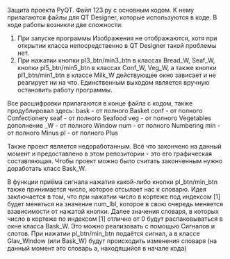 Защита проекта PyQT.
Файл 123.py с основным кодом.
К нему прилагаются файлы для QT Designer, которые используются в коде.
В ходе работы возникли две сложности:
  1. При запуске программы Изображения не отображаются, хотя при открытии класса непосредственно в QT Designer такой проблемы нет.
  2. При нажатии кнопки pl3_btn/min3_btn в классах Bread_W, Seaf_W, кнопки pl5_btn/min5_btn в классах Conf_W, Veg_W, а также кнопки
pl1_btn/min1_btn в классе Milk_W действующее окно зависает и не реагирует ни на что. Единственным выходом является вручную остановить работу программы.

Все расшифровки прилагаются в конце файла с кодом, также продублировал здесь:
bask - от полного Basket
conf - от полного Confectionery
seaf - от полного Seafood
veg - от полного Vegetables
дополнение _W - от полного Window
num - от полного Numbering
min - от полного Minus
pl - от полного Plus

Также проект является недоработанным. Всё что закончено на данный момент и предоставлено в этом репозитории - это его графическая составляющая.
Чтобы проект можно было считать законченным нужно доработать класс Bask_W.

В функции приёма сигнала нажатия какой-либо кнопки pl_btn/min_btn также принимается число, которое отсылает нас к словарю.
Идея заключается в том, что при нажатии число в кортеже под индексом [1] будет меняться на значение num_lbl, которое в свою очередь меняется взависимости от нажатой кнопки.
Далее значения словаря, в которых число в кортеже по индексом [1] отлично от 0 будут распаковываться в окне класса Bask_W. Это можно реализовать с помощью Сигналов и слотов.
При нажатии pl_btn/min_btn подаётся сигнал, а в классе Glav_Window (или Bask_W) будут происходить изменения словаря (на данный момент это словарь a, находящийся в начале кода) 
